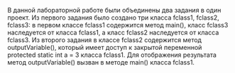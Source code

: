 В данной лабораторной работе были объединены два задания в один проект. Из первого задания было создано три класса
fclass1, fclass2, fclass3: в первом классе fclass1 содержится метод main(), класс fclass3 наследуется от класса fclass1, а класс fclass2 
наследуется от класса fclass3. Из второго задания в классе fclass2 содержится метод outputVariable(), который имеет доступ к закрытой 
переменной protected static int a = 3 класса fclass1. Для отображения результата метод outputVariable() вызван в методе main() класса 
fclass1.
